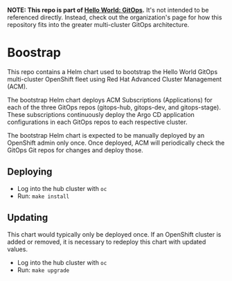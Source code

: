 **NOTE: This repo is part of [Hello World: GitOps].** It's not intended to be
referenced directly. Instead, check out the organization's page for how this
repository fits into the greater multi-cluster GitOps architecture.

# Boostrap

This repo contains a Helm chart used to bootstrap the Hello World GitOps
multi-cluster OpenShift fleet using Red Hat Advanced Cluster Management (ACM).

The bootstrap Helm chart deploys ACM Subscriptions (Applications) for each of
the three GitOps repos (gitops-hub, gitops-dev, and gitops-stage). These
subscriptions continuously deploy the Argo CD application configurations in
each GitOps repos to each respective cluster.

The bootstrap Helm chart is expected to be manually deployed by an OpenShift
admin only once. Once deployed, ACM will periodically check the GitOps Git
repos for changes and deploy those.

## Deploying

* Log into the hub cluster with `oc`
* Run: `make install`

## Updating

This chart would typically only be deployed once. If an OpenShift cluster is
added or removed, it is necessary to redeploy this chart with updated values.

* Log into the hub cluster with `oc`
* Run: `make upgrade`

[Hello World: GitOps]: https://github.com/hello-world-gitops
